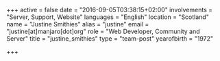 +++
active = false
date = "2016-09-05T03:38:15+02:00"
involvements = "Server, Support, Website"
languages = "English"
location = "Scotland"
name = "Justine Smithies"
alias = "justine"
email = "justine[at]manjaro[dot]org"
role = "Web Developer, Community and Server"
title = "justine_smithies"
type = "team-post"
yearofbirth = "1972"

+++

